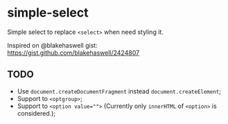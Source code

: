 simple-select
====================

Simple select to replace `<select>` when need styling it.

Inspired on @blakehaswell gist: https://gist.github.com/blakehaswell/2424807


## TODO
- Use `document.createDocumentFragment` instead `document.createElement`;
- Support to `<optgroup>`;
- Support to `<option value="">` (Currently only `innerHTML` of `<option>` is considered.);

